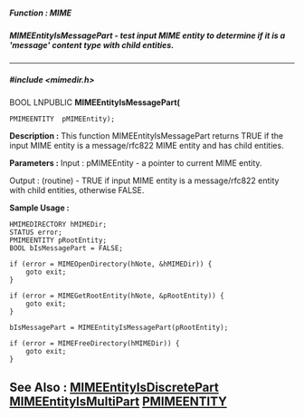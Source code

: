 ##### Function : MIME
##### MIMEEntityIsMessagePart - test input MIME entity to determine if it is a 'message' content type with child entities.
---
##### #include <mimedir.h>
BOOL LNPUBLIC **MIMEEntityIsMessagePart(**

	PMIMEENTITY  pMIMEEntity);
**Description :**
This function MIMEEntityIsMessagePart returns TRUE if the input MIME entity is 
a message/rfc822 MIME entity and has child entities.

**Parameters :**
Input :
pMIMEEntity  -  a pointer to current MIME entity.

Output :
(routine)  -  TRUE if input MIME entity is a message/rfc822 entity with child entities, otherwise FALSE.


**Sample Usage :**
```
HMIMEDIRECTORY hMIMEDir;
STATUS error;
PMIMEENTITY pRootEntity;
BOOL bIsMessagePart = FALSE;

if (error = MIMEOpenDirectory(hNote, &hMIMEDir)) {
	goto exit;
}

if (error = MIMEGetRootEntity(hNote, &pRootEntity)) {
	goto exit;
}

bIsMessagePart = MIMEEntityIsMessagePart(pRootEntity);

if (error = MIMEFreeDirectory(hMIMEDir)) {
	goto exit;
}

```
**See Also :**
[MIMEEntityIsDiscretePart](D:/md_files/MIMEEntityIsDiscretePart.md)
[MIMEEntityIsMultiPart](D:/md_files/MIMEEntityIsMultiPart.md)
[PMIMEENTITY](D:/md_files/PMIMEENTITY.md)
---
